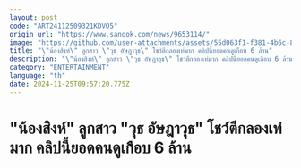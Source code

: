 ```yaml
---
layout: post
code: "ART24112509321KDVO5"
origin_url: "https://www.sanook.com/news/9653114/"
image: "https://github.com/user-attachments/assets/55d063f1-f381-4b6c-8865-65f21fa3a8a4"
title: "\"น้องสิงห์\" ลูกสาว \"วุธ อัษฎาวุธ\" โชว์ตีกลองเท่มาก คลิปนี้ยอดคนดูเกือบ 6 ล้าน"
description: "\"น้องสิงห์\" ลูกสาว \"วุธ อัษฎาวุธ\" โชว์ตีกลองเท่มาก คลิปนี้ยอดคนดูเกือบ 6 ล้าน"
category: "ENTERTAINMENT"
language: "th"
date: 2024-11-25T09:57:20.775Z
---
```


# "น้องสิงห์" ลูกสาว "วุธ อัษฎาวุธ" โชว์ตีกลองเท่มาก คลิปนี้ยอดคนดูเกือบ 6 ล้าน